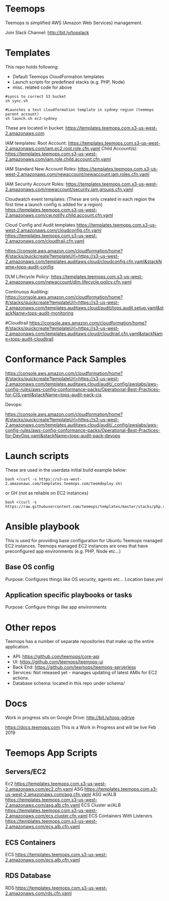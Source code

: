 # Teemops

Teemops is simplified AWS (Amazon Web Services) management.

Join Slack Channel: http://bit.ly/topslack

# Templates

This repo holds following:

- Default Teemops CloudFormation templates
- Launch scripts for predefined stacks (e.g. PHP, Node)
- misc. related code for above

```
#syncs to correct S3 bucket
sh sync.sh
```

```
#Launches a test cloudformation template in sydney region (teemops parent account)
sh launch.sh ec2-sydney
```

These are located in bucket:
https://templates.teemops.com.s3-us-west-2.amazonaws.com

IAM templates:
Root Account: https://templates.teemops.com.s3-us-west-2.amazonaws.com/iam.ec2.root.role.cfn.yaml
Child Account(s): https://templates.teemops.com.s3-us-west-2.amazonaws.com/iam.role.child.account.cfn.yaml

IAM Standard New Account Roles:
https://templates.teemops.com.s3-us-west-2.amazonaws.com/newaccount/newaccount.iam.roles.cfn.yaml

IAM Security Account Roles:
https://templates.teemops.com.s3-us-west-2.amazonaws.com/newaccount/security.iam.groups.cfn.yaml

Cloudwatch event templates: (These are only created in each region the first time a launch config is added for a region)
https://templates.teemops.com.s3-us-west-2.amazonaws.com/cw.notify.child.account.cfn.yaml

Cloud Config and Audit templates
https://templates.teemops.com.s3-us-west-2.amazonaws.com/cloudconfig.cfn.yaml
https://templates.teemops.com.s3-us-west-2.amazonaws.com/cloudtrail.cfn.yaml

https://console.aws.amazon.com/cloudformation/home?#/stacks/quickcreate?templateUrl=https://s3-us-west-2.amazonaws.com/templates.auditaws.cloud/cloudconfig.cfn.yaml&stackName=tops-audit-config

DLM Lifecycle Policy:
https://templates.teemops.com.s3-us-west-2.amazonaws.com/newaccount/dlm.lifecycle.policy.cfn.yaml

Continuous Auditing:
https://console.aws.amazon.com/cloudformation/home?#/stacks/quickcreate?templateUrl=https://s3-us-west-2.amazonaws.com/templates.auditaws.cloud/audit/tops.audit.setup.yaml&stackName=tops-audit-monitoring

#Cloudtrail
https://console.aws.amazon.com/cloudformation/home?#/stacks/quickcreate?templateUrl=https://s3-us-west-2.amazonaws.com/templates.auditaws.cloud/cloudtrail.cfn.yaml&stackName=tops-audit-cloudtrail

# Conformance Pack Samples

https://console.aws.amazon.com/cloudformation/home?#/stacks/quickcreate?templateUrl=https://s3-us-west-2.amazonaws.com/templates.auditaws.cloud/audit/_config/awslabs/aws-config-rules/aws-config-conformance-packs/Operational-Best-Practices-for-CIS.yaml&stackName=tops-audit-pack-cis

Devops:

https://console.aws.amazon.com/cloudformation/home?#/stacks/quickcreate?templateUrl=https://s3-us-west-2.amazonaws.com/templates.auditaws.cloud/audit/_config/awslabs/aws-config-rules/aws-config-conformance-packs/Operational-Best-Practices-for-DevOps.yaml&stackName=tops-audit-pack-devops

# Launch scripts

These are used in the userdata initial build
example below:

```
bash <(curl -s https://s3-us-west-2.amazonaws.com/templates.teemops.com/teemdeploy.sh)
```

or GH (not as reliable on EC2 instances)

```
bash <(curl -s https://raw.githubusercontent.com/teemops/templates/master/stacks/php.sh)
```

# Ansible playbook

This is used for providing base configuration for Ubuntu Teemops managed EC2 instances.
Teemops managed EC2 instances are ones that have preconfigured app environments (e.g. PHP, Node etc...)

## Base OS config

Purpose: Configures things like OS security, agents etc...
Location
base.yml

## Application specific playbooks or tasks

Purpose: Configure things like app environments

# Other repos

Teemops has a number of separate repositories that make up the entire application.

- API: https://github.com/teemops/core-api
- UI: https://github.com/teemops/teemops-ui
- Back End: https://github.com/teemops/teemops-serverless
- Services: Not released yet - manages updating of latest AMIs for EC2 actions.
- Database schema: located in this repo under schema/

# Docs

Work in progress sits on Google Drive: http://bit.ly/tops-gdrive

https://docs.teemops.com This is a Work in Progress and will be live Feb 2019

# Teemops App Scripts

## Servers/EC2

Ec2
https://templates.teemops.com.s3-us-west-2.amazonaws.com/ec2.cfn.yaml
ASG
https://templates.teemops.com.s3-us-west-2.amazonaws.com/asg.cfn.yaml
ASG w/ALB
https://templates.teemops.com.s3-us-west-2.amazonaws.com/asg.alb.cfn.yaml
ECS Cluster w/ALB
https://templates.teemops.com.s3-us-west-2.amazonaws.com/ecs.cluster.cfn.yaml
ECS Containers With Listeners
https://templates.teemops.com.s3-us-west-2.amazonaws.com/ecs.alb.cfn.yaml

## ECS Containers

ECS
https://templates.teemops.com.s3-us-west-2.amazonaws.com/ecs.alb.cfn.yaml

## RDS Database

RDS
https://templates.teemops.com.s3-us-west-2.amazonaws.com/rds.cfn.yaml
